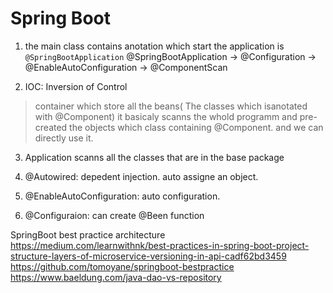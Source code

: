 # Spring Boot
> 


1. the main class contains anotation which start the application is `@SpringBootApplication`
  @SpringBootApplication -> @Configuration
                         -> @EnableAutoConfiguration
                         -> @ComponentScan

2. IOC: Inversion of Control
  > container which store all the beans( The classes which isanotated with @Component)
  > it basicaly scanns the whold programm and pre-created the objects which class containing @Component. and we can directly use it.

3. Application scanns all the classes that are in the base package


1. @Autowired: depedent injection. auto assigne an object.
2. @EnableAutoConfiguration: auto configuration.
3. @Configuraion: can create @Been function 





SpringBoot best practice architecture
https://medium.com/learnwithnk/best-practices-in-spring-boot-project-structure-layers-of-microservice-versioning-in-api-cadf62bd3459
https://github.com/tomoyane/springboot-bestpractice
https://www.baeldung.com/java-dao-vs-repository